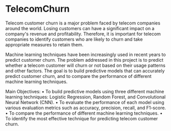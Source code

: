 # TelecomChurn
Telecom customer churn is a major problem faced by telecom companies around the world. Losing 
customers can have a significant impact on a company's revenue and profitability. Therefore, it is important for telecom companies to identify customers who are likely to churn and take appropriate measures to retain them. 

Machine learning techniques have been increasingly used in recent years to predict customer churn.
The problem addressed in this project is to predict whether a telecom customer will churn or not based on their usage patterns and other factors. The goal is to build predictive models that can accurately predict customer churn, and to compare the performance of different machine learning techniques. 

Main Objectives:
• To build predictive models using three different machine learning techniques: Logistic Regression, 
Random Forest, and Convolutional Neural Network (CNN).
• To evaluate the performance of each model using various evaluation metrics such as accuracy, 
precision, recall, and F1-score.
• To compare the performance of different machine learning techniques.
• To identify the most effective technique for predicting telecom customer churn.
